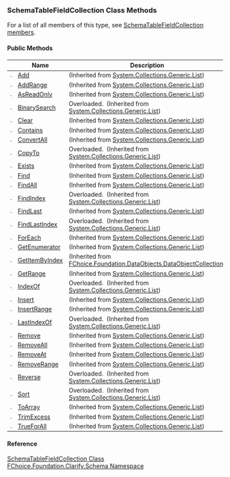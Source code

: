 ﻿### SchemaTableFieldCollection Class Methods

For a list of all members of this type, see [SchemaTableFieldCollection members](fcSDK~FChoice.Foundation.Clarify.Schema.SchemaTableFieldCollection_members.md).

#### Public Methods

|   | Name | Description |
| --- | --- | --- |
| ![Public Method](dotnetimages/publicMethod.png) | [Add](#) | (Inherited from [System.Collections.Generic.List<SchemaFieldBase>](#)) |
| ![Public Method](dotnetimages/publicMethod.png) | [AddRange](#) | (Inherited from [System.Collections.Generic.List<SchemaFieldBase>](#)) |
| ![Public Method](dotnetimages/publicMethod.png) | [AsReadOnly](#) | (Inherited from [System.Collections.Generic.List<SchemaFieldBase>](#)) |
| ![Public Method](dotnetimages/publicMethod.png) | [BinarySearch](#) | Overloaded.  (Inherited from [System.Collections.Generic.List<SchemaFieldBase>](#)) |
| ![Public Method](dotnetimages/publicMethod.png) | [Clear](#) | (Inherited from [System.Collections.Generic.List<SchemaFieldBase>](#)) |
| ![Public Method](dotnetimages/publicMethod.png) | [Contains](#) | (Inherited from [System.Collections.Generic.List<SchemaFieldBase>](#)) |
| ![Public Method](dotnetimages/publicMethod.png) | [ConvertAll](#) | (Inherited from [System.Collections.Generic.List<SchemaFieldBase>](#)) |
| ![Public Method](dotnetimages/publicMethod.png) | [CopyTo](#) | Overloaded.  (Inherited from [System.Collections.Generic.List<SchemaFieldBase>](#)) |
| ![Public Method](dotnetimages/publicMethod.png) | [Exists](#) | (Inherited from [System.Collections.Generic.List<SchemaFieldBase>](#)) |
| ![Public Method](dotnetimages/publicMethod.png) | [Find](#) | (Inherited from [System.Collections.Generic.List<SchemaFieldBase>](#)) |
| ![Public Method](dotnetimages/publicMethod.png) | [FindAll](#) | (Inherited from [System.Collections.Generic.List<SchemaFieldBase>](#)) |
| ![Public Method](dotnetimages/publicMethod.png) | [FindIndex](#) | Overloaded.  (Inherited from [System.Collections.Generic.List<SchemaFieldBase>](#)) |
| ![Public Method](dotnetimages/publicMethod.png) | [FindLast](#) | (Inherited from [System.Collections.Generic.List<SchemaFieldBase>](#)) |
| ![Public Method](dotnetimages/publicMethod.png) | [FindLastIndex](#) | Overloaded.  (Inherited from [System.Collections.Generic.List<SchemaFieldBase>](#)) |
| ![Public Method](dotnetimages/publicMethod.png) | [ForEach](#) | (Inherited from [System.Collections.Generic.List<SchemaFieldBase>](#)) |
| ![Public Method](dotnetimages/publicMethod.png) | [GetEnumerator](#) | (Inherited from [System.Collections.Generic.List<SchemaFieldBase>](#)) |
| ![Public Method](dotnetimages/publicMethod.png) | [GetItemByIndex](fcSDK~FChoice.Foundation.DataObjects.DataObjectCollection`1~GetItemByIndex.md) | (Inherited from [FChoice.Foundation.DataObjects.DataObjectCollection<SchemaFieldBase>](fcSDK~FChoice.Foundation.DataObjects.DataObjectCollection`1.md)) |
| ![Public Method](dotnetimages/publicMethod.png) | [GetRange](#) | (Inherited from [System.Collections.Generic.List<SchemaFieldBase>](#)) |
| ![Public Method](dotnetimages/publicMethod.png) | [IndexOf](#) | Overloaded.  (Inherited from [System.Collections.Generic.List<SchemaFieldBase>](#)) |
| ![Public Method](dotnetimages/publicMethod.png) | [Insert](#) | (Inherited from [System.Collections.Generic.List<SchemaFieldBase>](#)) |
| ![Public Method](dotnetimages/publicMethod.png) | [InsertRange](#) | (Inherited from [System.Collections.Generic.List<SchemaFieldBase>](#)) |
| ![Public Method](dotnetimages/publicMethod.png) | [LastIndexOf](#) | Overloaded.  (Inherited from [System.Collections.Generic.List<SchemaFieldBase>](#)) |
| ![Public Method](dotnetimages/publicMethod.png) | [Remove](#) | (Inherited from [System.Collections.Generic.List<SchemaFieldBase>](#)) |
| ![Public Method](dotnetimages/publicMethod.png) | [RemoveAll](#) | (Inherited from [System.Collections.Generic.List<SchemaFieldBase>](#)) |
| ![Public Method](dotnetimages/publicMethod.png) | [RemoveAt](#) | (Inherited from [System.Collections.Generic.List<SchemaFieldBase>](#)) |
| ![Public Method](dotnetimages/publicMethod.png) | [RemoveRange](#) | (Inherited from [System.Collections.Generic.List<SchemaFieldBase>](#)) |
| ![Public Method](dotnetimages/publicMethod.png) | [Reverse](#) | Overloaded.  (Inherited from [System.Collections.Generic.List<SchemaFieldBase>](#)) |
| ![Public Method](dotnetimages/publicMethod.png) | [Sort](#) | Overloaded.  (Inherited from [System.Collections.Generic.List<SchemaFieldBase>](#)) |
| ![Public Method](dotnetimages/publicMethod.png) | [ToArray](#) | (Inherited from [System.Collections.Generic.List<SchemaFieldBase>](#)) |
| ![Public Method](dotnetimages/publicMethod.png) | [TrimExcess](#) | (Inherited from [System.Collections.Generic.List<SchemaFieldBase>](#)) |
| ![Public Method](dotnetimages/publicMethod.png) | [TrueForAll](#) | (Inherited from [System.Collections.Generic.List<SchemaFieldBase>](#)) |





#### Reference

[SchemaTableFieldCollection Class](fcSDK~FChoice.Foundation.Clarify.Schema.SchemaTableFieldCollection.md)  
[FChoice.Foundation.Clarify.Schema Namespace](fcSDK~FChoice.Foundation.Clarify.Schema_namespace.md)